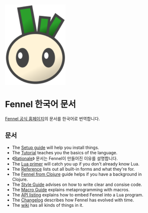 <img src="fennel_logo.svg" width=200 />

# Fennel 한국어 문서
[Fennel 공식 홈페이지](https://fennel-lang.org/)의 문서를 한국어로 번역합니다.

## 문서
 * The [Setup guide](https://fennel-lang.org/setup) will help you install things.
 * The [Tutorial](https://fennel-lang.org/tutorial) teaches you the basics of the language.
 * 《[Rationale](rationale.md)》 문서는 Fennel이 만들어진 이유를 설명합니다.
 * The [Lua primer](https://fennel-lang.org/lua-primer) will catch you up if you don't already know Lua.
 * The [Reference](https://fennel-lang.org/reference) lists out all built-in forms and what they're for.
 * The [Fennel from Clojure](https://fennel-lang.org/from-clojure) guide helps if you have a background in Clojure.
 * The [Style Guide](https://fennel-lang.org/style) advises on how to write clear and consise code.
 * The [Macro Guide](https://fennel-lang.org/macros) explains metaprogramming with macros.
 * The [API listing](https://fennel-lang.org/api) explains how to embed Fennel into a Lua program.
 * The [Changelog](https://fennel-lang.org/changelog) describes how Fennel has evolved with time.
 * The [wiki](https://wiki.fennel-lang.org/) has all kinds of things in it.
